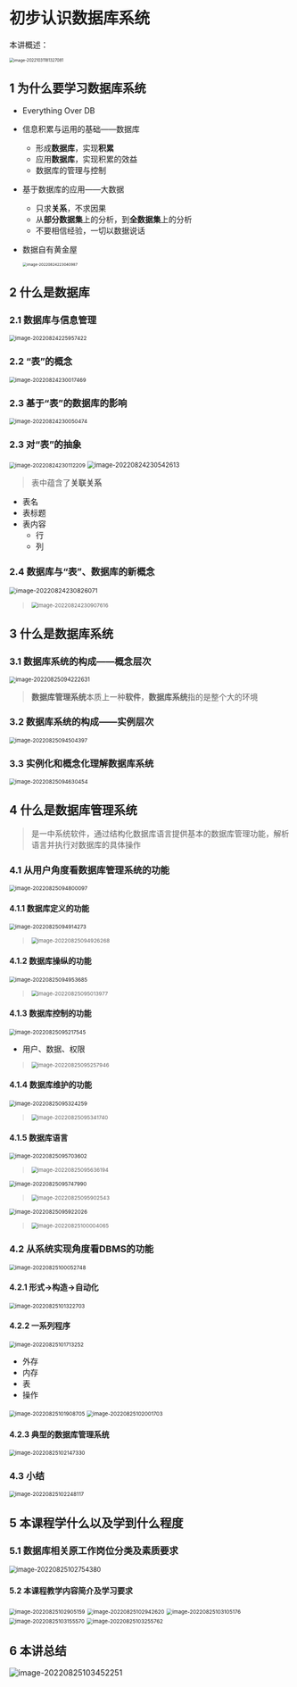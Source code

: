 # 初步认识数据库系统

本讲概述：

<img src="README.assets/image-20221031181327081.png" alt="image-20221031181327081" style="zoom:50%;" />

## 1 为什么要学习数据库系统

- Everything Over DB

- 信息积累与运用的基础——数据库

  - 形成**数据库**，实现**积累**
  - 应用**数据库**，实现积累的效益
  - 数据库的管理与控制

- 基于数据库的应用——大数据

  - 只求**关系**，不求因果
  - 从**部分数据集**上的分析，到**全数据集**上的分析
  - 不要相信经验，一切以数据说话

- 数据自有黄金屋

  <img src="README.assets/image-20220824223040987.png" alt="image-20220824223040987" style="zoom:47%;" />

## 2 什么是数据库

### 2.1 数据库与信息管理

<img src="README.assets/image-20220824225957422.png" alt="image-20220824225957422" style="zoom:67%;" />

### 2.2 “表”的概念

<img src="README.assets/image-20220824230017469.png" alt="image-20220824230017469" style="zoom:67%;" />

### 2.3 基于“表”的数据库的影响

<img src="README.assets/image-20220824230050474.png" alt="image-20220824230050474" style="zoom:67%;" />

### 2.3 对“表”的抽象

<img src="README.assets/image-20220824230112209.png" alt="image-20220824230112209" style="zoom:67%;" />

<img src="README.assets/image-20220824230542613.png" alt="image-20220824230542613" style="zoom:80%;" />

> 表中蕴含了**关联关系**

- 表名
- 表标题
- 表内容
  - 行
  - 列

### 2.4 数据库与“表”、数据库的新概念

<img src="README.assets/image-20220824230826071.png" alt="image-20220824230826071" style="zoom:77%;" />

> <img src="README.assets/image-20220824230907616.png" alt="image-20220824230907616" style="zoom:67%;" />

## 3 什么是数据库系统

### 3.1 数据库系统的构成——概念层次

<img src="README.assets/image-20220825094222631.png" alt="image-20220825094222631" style="zoom:70%;" />

> **数据库管理系统**本质上一种**软件**，**数据库系统**指的是整个大的环境

### 3.2 数据库系统的构成——实例层次

<img src="README.assets/image-20220825094504397.png" alt="image-20220825094504397" style="zoom:67%;" />

### 3.3 实例化和概念化理解数据库系统

<img src="README.assets/image-20220825094630454.png" alt="image-20220825094630454" style="zoom:67%;" />

## 4 什么是数据库管理系统

> 是一中系统软件，通过结构化数据库语言提供基本的数据库管理功能，解析语言并执行对数据库的具体操作 	

### 4.1 从用户角度看数据库管理系统的功能

<img src="README.assets/image-20220825094800097.png" alt="image-20220825094800097" style="zoom:67%;" />

#### 4.1.1 数据库定义的功能

<img src="README.assets/image-20220825094914273.png" alt="image-20220825094914273" style="zoom:67%;" />

> <img src="README.assets/image-20220825094926268.png" alt="image-20220825094926268" style="zoom:67%;" />

#### 4.1.2 数据库操纵的功能

<img src="README.assets/image-20220825094953685.png" alt="image-20220825094953685" style="zoom:67%;" />

> <img src="README.assets/image-20220825095013977.png" alt="image-20220825095013977" style="zoom:67%;" />

#### 4.1.3 数据库控制的功能

<img src="README.assets/image-20220825095217545.png" alt="image-20220825095217545" style="zoom:67%;" />

- 用户、数据、权限

> <img src="README.assets/image-20220825095257946.png" alt="image-20220825095257946" style="zoom:67%;" />

#### 4.1.4 数据库维护的功能

<img src="README.assets/image-20220825095324259.png" alt="image-20220825095324259" style="zoom:67%;" />

> <img src="README.assets/image-20220825095341740.png" alt="image-20220825095341740" style="zoom:67%;" />

#### 4.1.5 数据库语言

<img src="README.assets/image-20220825095703602.png" alt="image-20220825095703602" style="zoom:67%;" />

> <img src="README.assets/image-20220825095636194.png" alt="image-20220825095636194" style="zoom:67%;" />

<img src="README.assets/image-20220825095747990.png" alt="image-20220825095747990" style="zoom:67%;" />

> <img src="README.assets/image-20220825095902543.png" alt="image-20220825095902543" style="zoom:67%;" />

<img src="README.assets/image-20220825095922026.png" alt="image-20220825095922026" style="zoom:67%;" />

> <img src="README.assets/image-20220825100004065.png" alt="image-20220825100004065" style="zoom:67%;" />

### 4.2 从系统实现角度看DBMS的功能

<img src="README.assets/image-20220825100052748.png" alt="image-20220825100052748" style="zoom:67%;" />

#### 4.2.1 形式→构造→自动化

<img src="README.assets/image-20220825101322703.png" alt="image-20220825101322703" style="zoom:67%;" />

#### 4.2.2 一系列程序

<img src="README.assets/image-20220825101713252.png" alt="image-20220825101713252" style="zoom:67%;" />

- 外存
- 内存
- 表
- 操作

<img src="README.assets/image-20220825101908705.png" alt="image-20220825101908705" style="zoom:67%;" />

<img src="README.assets/image-20220825102001703.png" alt="image-20220825102001703" style="zoom:67%;" />

#### 4.2.3 典型的数据库管理系统

<img src="README.assets/image-20220825102147330.png" alt="image-20220825102147330" style="zoom:67%;" />

### 4.3 小结

<img src="README.assets/image-20220825102248117.png" alt="image-20220825102248117" style="zoom:67%;" />

## 5 本课程学什么以及学到什么程度

### 5.1 数据库相关原工作岗位分类及素质要求

<img src="README.assets/image-20220825102754380.png" alt="image-20220825102754380" style="zoom:80%;" />

#### 5.2 本课程教学内容简介及学习要求

<img src="README.assets/image-20220825102905159.png" alt="image-20220825102905159" style="zoom:67%;" />

<img src="README.assets/image-20220825102942620.png" alt="image-20220825102942620" style="zoom:67%;" />

<img src="README.assets/image-20220825103105176.png" alt="image-20220825103105176" style="zoom:67%;" />

<img src="README.assets/image-20220825103155570.png" alt="image-20220825103155570" style="zoom:67%;" />

<img src="README.assets/image-20220825103255762.png" alt="image-20220825103255762" style="zoom:67%;" />

## 6 本讲总结

![image-20220825103452251](README.assets/image-20220825103452251.png)

